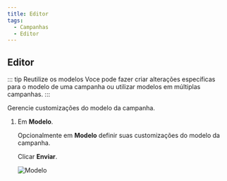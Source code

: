 ```yaml
---
title: Editor
tags:
  - Campanhas
  - Editor
---
```


## Editor

::: tip Reutilize os modelos
Voce pode fazer criar alterações específicas para o modelo de uma campanha ou utilizar modelos em múltiplas campanhas.
:::

Gerencie customizações do modelo da campanha.

1. Em **Modelo**.

   Opcionalmente em **Modelo** definir suas customizações do modelo da campanha.

   Clicar **Enviar**.

   ![Modelo](https://cdn.phishx.io/phishx-docs/images/phishx_campaigns_campaigns_new_editor_01.webp)
